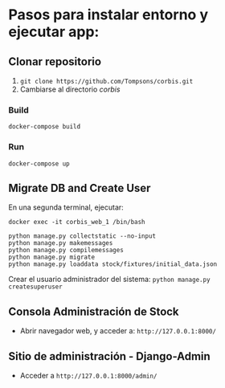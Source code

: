 # Pasos para instalar entorno y ejecutar app:


## Clonar repositorio

1. `git clone https://github.com/Tompsons/corbis.git`
2. Cambiarse al directorio *corbis*

### Build
```
docker-compose build
```

### Run
```
docker-compose up
```

## Migrate DB and Create User
En una segunda terminal, ejecutar:
```
docker exec -it corbis_web_1 /bin/bash

python manage.py collectstatic --no-input
python manage.py makemessages
python manage.py compilemessages
python manage.py migrate
python manage.py loaddata stock/fixtures/initial_data.json
```

Crear el usuario administrador del sistema:
`python manage.py createsuperuser`


## Consola Administración de Stock
- Abrir navegador web, y acceder a: `http://127.0.0.1:8000/`

## Sitio de administración - Django-Admin
- Acceder a `http://127.0.0.1:8000/admin/`
